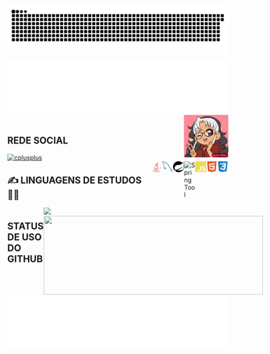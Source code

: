 
<!--
**JessyOliver/JessyOliver** is a ✨ _special_ ✨ repository because its `README.md` (this file) appears on your GitHub profile.

Here are some ideas to get you started:

- 🔭 I’m currently working on ...
- 🌱 I’m currently learning ...
- 👯 I’m looking to collaborate on ...
- 🤔 I’m looking for help with ...
- 💬 Ask me about ...
- 📫 How to reach me: ...
- 😄 Pronouns: ...
- ⚡ Fun fact: ...
 <h1 style='color:red'> Olá, eu sou Jessica Oliver👋 </h1> 
https://github.com/hideraldus13/github-emoji
-->
![Snake animation](https://github.com/JessyOliver/JessyOliver/blob/edicao/cobra.svg)

<!--Texto de ola-->
<div style="display: inline_block">
  <img height="120" alt="*Olá, eu sou a Jessica Oliver!!!*" width="100%" src="https://github.com/JessyOliver/JessyOliver/blob/edicao/apresentandojessica.svg" />
</div>

<div style="display: inline_block">
  
   <img  align="right" alt="Jessica" width="20%" height="20%" src="https://github.com/JessyOliver/JessyOliver/blob/edicao/Webp.net-gifmaker%20(2).gif">

</div>

<div style="display: inline_block"><br>

<h2>REDE SOCIAL</h2> 
<a href="https://www.linkedin.com/in/jessica-f-oliveira-330b091a5/" target="_blank">
  <img src="https://img.shields.io/badge/LinkedIn-0077B5?style=for-the-badge&logo=linkedin&logoColor=white" alt="cplusplus" width="12%" height="4%" style="max-width:100%;">
</a>
</div>

<!---->
<div style="display: flex"><br>

  <h2> &#9997; LINGUAGENS DE ESTUDOS 👩‍💻</h2>
  
  <!-- imagem Java-->
  <img align="center" alt="Java" height="10%" width="5%" src="https://raw.githubusercontent.com/devicons/devicon/master/icons/java/java-plain.svg"/>
  
  <!-- imagem Mysql--> 
  <img align="center" alt="Mysql" height="10%" width="5%" src="https://raw.githubusercontent.com/devicons/devicon/master/icons/mysql/mysql-plain.svg"/>
    
  <!-- imagem Spring--> 
  <img align="center" alt="Spring Tool" height="10%" width="5%" src="https://raw.githubusercontent.com/devicons/devicon/master/icons/spring/spring-plain.svg"/>
  
  <!-- imagem Spring--> 
  <img align="center" alt="Spring Tool" height="10%" width="5%" src="https://raw.githubusercontent.com/devicons/devicon/master/icons//c++-plain.svg"/>
  
  <!-- imagem Java Script-->
  <img align="center" alt="Js" height="10%" width="5%" src="https://raw.githubusercontent.com/devicons/devicon/master/icons/javascript/javascript-plain.svg"/>
    
  <!-- imagem html 5-->
  <img align="center" alt="HTML" height="10%" width="5%" src="https://raw.githubusercontent.com/devicons/devicon/master/icons/html5/html5-original.svg"/>
    
  <!-- imagem CSS-->
  <img align="center" alt="CSS" height="10%" width="5%" src="https://raw.githubusercontent.com/devicons/devicon/master/icons/css3/css3-original.svg"/>
    
</div>

<!-- status da conta-->
<div style="display: flex"><br>
  
  <h2>STATUS DE USO DO GITHUB</h2> 

  <a href="https://github.com/jessyoliver">
  <img height="180em" src="https://github-readme-stats.vercel.app/api?username=jessyoliver&show_icons=true&theme=great-gatsby&include_all_commits=true&count_private=true"/>
  <img height="180em" width="500em" src="https://github-readme-stats.vercel.app/api/top-langs/?username=jessyoliver&show_icons=true&layout=compact&theme=great-gatsby"/>
</div>
  
<!--Texto de agradecimento-->
<div style="display: inline_block">
  <img height="120" alt="*Obrigada pela visita, volte sempre!!!*" width="100%" src="https://github.com/JessyOliver/JessyOliver/blob/edicao/textomovendo.svg" />
</div>

  
  
